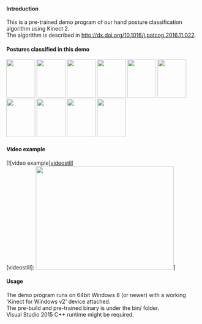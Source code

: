 #### Introduction

This is a pre-trained demo program of our hand posture classification algorithm using Kinect 2.  
The algorithm is described in http://dx.doi.org/10.1016/j.patcog.2016.11.022.  

#### Postures classified in this demo

<img src=https://raw.githubusercontent.com/geovens/line_feature_demo_public/master/doc/0.jpg width=75 height=100 />
<img src=https://raw.githubusercontent.com/geovens/line_feature_demo_public/master/doc/1.jpg width=75 height=100 />
<img src=https://raw.githubusercontent.com/geovens/line_feature_demo_public/master/doc/2.jpg width=75 height=100 />
<img src=https://raw.githubusercontent.com/geovens/line_feature_demo_public/master/doc/3.jpg width=75 height=100 />
<img src=https://raw.githubusercontent.com/geovens/line_feature_demo_public/master/doc/4.jpg width=75 height=100 />  

<img src=https://raw.githubusercontent.com/geovens/line_feature_demo_public/master/doc/5.jpg width=75 height=100 />
<img src=https://raw.githubusercontent.com/geovens/line_feature_demo_public/master/doc/6.jpg width=75 height=100 />
<img src=https://raw.githubusercontent.com/geovens/line_feature_demo_public/master/doc/7.jpg width=75 height=100 />
<img src=https://raw.githubusercontent.com/geovens/line_feature_demo_public/master/doc/8.jpg width=75 height=100 />
<img src=https://raw.githubusercontent.com/geovens/line_feature_demo_public/master/doc/9.jpg width=75 height=100 />  

#### Video example

[![video example][videostill](https://www.youtube.com/watch?v=AKaphKXfmao)  
[videostill]: <img src=https://img.youtube.com/vi/AKaphKXfmao/0.jpg width=360 height=270 />]

#### Usage

The demo program runs on 64bit Windows 8 (or newer) with a working 'Kinect for Windows v2' device attached.  
The pre-build and pre-trained binary is under the bin/ folder.  
Visual Studio 2015 C++ runtime might be required.